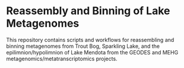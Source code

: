 # Reassembly and Binning of Lake Metagenomes

This repository contains scripts and workflows for reassembling and binning metagenomes from Trout Bog, Sparkling Lake, and the epilimnion/hypolimnion of Lake Mendota from the GEODES and MEHG metagenomics/metatranscriptomics projects. 